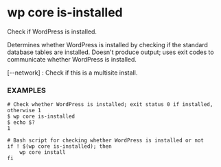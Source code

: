 # wp core is-installed

Check if WordPress is installed.

Determines whether WordPress is installed by checking if the standard
database tables are installed. Doesn't produce output; uses exit codes
to communicate whether WordPress is installed.

[\--network]
: Check if this is a multisite install.

### EXAMPLES

    # Check whether WordPress is installed; exit status 0 if installed, otherwise 1
    $ wp core is-installed
    $ echo $?
    1

    # Bash script for checking whether WordPress is installed or not
    if ! $(wp core is-installed); then
        wp core install
    fi


